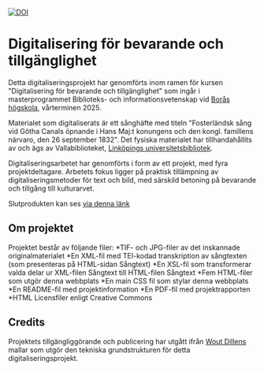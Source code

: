 [![DOI](https://zenodo.org/badge/471756787.svg)](https://zenodo.org/badge/latestdoi/471756787)

# Digitalisering för bevarande och tillgänglighet

Detta digitaliseringsprojekt har genomförts inom ramen för kursen "Digitalisering för bevarande och tillgänglighet" som ingår i masterprogrammet Biblioteks- och informationsvetenskap vid [Borås högskola](https://www.hb.se/), vårterminen 2025. 

Materialet som digitaliserats är ett sånghäfte med titeln "Fosterländsk sång vid Götha Canals öpnande i Hans Maj:t konungens och den kongl. famillens närvaro, den 26 september 1832". Det fysiska materialet har tillhandahållits av och ägs av Vallabiblioteket, [Linköpings universitetsbibliotek](https://liu.se/biblioteket). 

Digitaliseringsarbetet har genomförts i form av ett projekt, med fyra projektdeltagare. Arbetets fokus ligger på praktisk tillämpning av digitaliseringsmetoder för text och bild, med särskild betoning på bevarande och tillgång till kulturarvet.

Slutprodukten kan ses [via denna länk](https://magdaat.github.io/Fosterlandsksang/)

## Om projektet
Projektet består av följande filer: 
*TIF- och JPG-filer av det inskannade originalmaterialet
*En XML-fil med TEI-kodad transkription av sångtexten (som presenteras på HTML-sidan Sångtext)
*En XSL-fil som transformerar valda delar ur XML-filen Sångtext till HTML-filen Sångtext
*Fem HTML-filer som utgör denna webbplats
*En main CSS fil som stylar denna webbplats
*En README-fil med projektinformation
*En PDF-fil med projektrapporten
*HTML Licensfiler enligt Creative Commons

## Credits
Projektets tillgängliggörande och publicering har utgått ifrån [Wout Dillens](https://github.com/WoutDLN) mallar som utgör den tekniska grundstrukturen för detta digitaliseringsprojekt.
